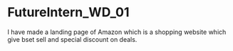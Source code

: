 # FutureIntern_WD_01
I have made a landing page of Amazon which is a shopping website which give bset sell and special discount on deals.

